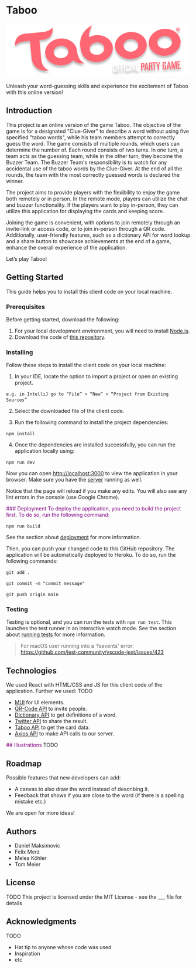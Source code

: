 # Taboo
![Image](./src/components/views/TabooLogo.png)

Unleash your word-guessing skills and experience the excitement of Taboo with this online version!

## Introduction
This project is an online version of the game Taboo. The objective of the game is for a designated "Clue-Giver" to describe a word without using five specified "taboo words",
while his team members attempt to correctly guess the word. The game consists of multiple rounds, which users can determine the number of. 
Each round consists of two turns. In one turn, a team acts as the guessing team, while in the other turn, they become the Buzzer Team. 
The Buzzer Team's responsibility is to watch for any accidental use of the taboo words by the Clue-Giver. 
At the end of all the rounds, the team with the most correctly guessed words is declared the winner.

The project aims to provide players with the flexibility to enjoy the game both remotely or in person. In the remote mode, players can utilize the chat and buzzer functionality. 
If the players want to play in-person, they can utilize this application for displaying the cards and keeping score.

Joining the game is convenient, with options to join remotely through an invite-link or access code, or to join in-person through a QR code. 
Additionally, user-friendly features, such as a dictionary API for word lookup and a share button to showcase achievements at the end of a game, enhance the overall experience of the application.

Let’s play Taboo!

## Getting Started
This guide helps you to install this client code on your local machine.

### Prerequisites
Before getting started, download the following:

1. For your local development environment, you will need to install [Node.js](https://nodejs.org/en).
2. Download the code of [this repository](https://github.com/sopra-fs23-group-05/Client).

### Installing
Follow these steps to install the client code on your local machine:

1. In your IDE, locate the option to import a project or open an existing project.

```
e.g. in IntelliJ go to “File” > “New” > “Project from Existing Sources”
```

2. Select the downloaded file of the client code.

3. Run the following command to install the project dependencies:

```
npm install
```

4. Once the dependencies are installed successfully, you can run the application locally using:

``` 
npm run dev 
```
Now you can open [http://localhost:3000](http://localhost:3000) to view the application in your browser. Make sure you have the [server](https://github.com/sopra-fs23-group-05/Server) running as well.

Notice that the page will reload if you make any edits. You will also see any lint errors in the console (use Google Chrome).

<span style="color:purple">### Deployment
To deploy the application, you need to build the project first. To do so, run the following command:

``` 
npm run build 
```   

See the section about [deployment](https://facebook.github.io/create-react-app/docs/deployment) for more information.

Then, you can push your changed code to this GitHub repository. The application will be automatically deployed to Heroku. To do so, run the following commands:

```
git add .
```

```
git commit -m "commit message"
```

```
git push origin main
```

### Testing
Testing is optional, and you can run the tests with `npm run test`.
This launches the test runner in an interactive watch mode. See the section about [running tests](https://facebook.github.io/create-react-app/docs/running-tests) for more information.

> For macOS user running into a 'fsevents' error: https://github.com/jest-community/vscode-jest/issues/423

## Technologies
We used React with HTML/CSS and JS for this client code of the application. Further we used:
TODO 

* [MUI](https://mui.com) for UI elements.
* [QR-Code API]() to invite people.
* [Dictionary API](https://www.datamuse.com/api/) to get definitions of a word.
* [Twitter API](https://developer.twitter.com/en/docs/twitter-api) to share the result.
* [Taboo API](https://github.com/Kovah/Taboo-Data) to get the card data.
* [Axios API]() to make API calls to our server.

<span style="color:purple">## Illustrations</span>
TODO

## Roadmap
Possible features that new developers can add:
* A canvas to also draw the word instead of describing it. 
* Feedback that shows if you are close to the word (if there is a spelling mistake etc.)

We are open for more ideas!

## Authors
* Daniel Maksimovic
* Felix Merz
* Melea Köhler
* Tom Meier

## License
TODO
This project is licensed under the MIT License - see the ___ file for details

## Acknowledgments
TODO
* Hat tip to anyone whose code was used
* Inspiration
* etc

